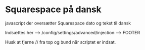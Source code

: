 # Squarespace på dansk

javascript der oversætter Squarespace dato og tekst til dansk

Indsættes her --> /config/settings/advanced/injection --> FOOTER

Husk at fjerne // fra top og bund når scriptet er indsat.

